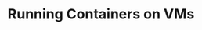---
# Accomplishments widget.
widget: "howto"  # See https://sourcethemes.com/academic/docs/page-builder/
headless: true  # This file represents a page section.
active: true  # Activate this widget? true/false
weight: 4  # Order that this section will appear.
title: "Running Containers on VMs"
subtitle: ""

# Date format
#   Refer to https://sourcethemes.com/academic/docs/customization/#date-format
date_format: "Jan 2006"

# Accomplishments.
#   Add/remove as many `[[item]]` blocks below as you like.
#   `title`, `organization` and `date_start` are the required parameters.
#   Leave other parameters empty if not required.
#   Begin/end multi-line descriptions with 3 quotes `"""`.
item: 
smallItem: 
 - title: "VMWare’s Photon and Containers in VMWare"
   summary: "starwindsoftware.com"
   linkText: ""
   linkUrl: "https://www.starwindsoftware.com/blog/vmwares-photon-and-containers-in-vmware" 
   openNewWindow: 
   image: "https://res.cloudinary.com/agile-seo/image/fetch/w_62,dpr_1.0,d_blank_am8gzx.png/https%3A%2F%2Flogo.clearbit.com%2Fstarwindsoftware.com%3Fsize%3D250" 
 - title: "Deploying Containers on VMs and Managed Instance Groups"
   summary: "cloud.google.com"
   linkText: ""
   linkUrl: "https://cloud.google.com/compute/docs/containers/deploying-containers" 
   openNewWindow: 
   image: "https://res.cloudinary.com/agile-seo/image/fetch/w_62,dpr_1.0,d_blank_am8gzx.png/https%3A%2F%2Flogo.clearbit.com%2Fcloud.google.com%3Fsize%3D250"
 - title: "Windows Server 2016 using VirtualBox for Docker Containers"
   summary: "blog.couchbase.com"
   linkText: ""
   linkUrl: "https://blog.couchbase.com/windows-server-2016-virtualbox-docker/" 
   openNewWindow: 
   image: "https://res.cloudinary.com/agile-seo/image/fetch/w_62,dpr_1.0,d_blank_am8gzx.png/https%3A%2F%2Flogo.clearbit.com%2Fblog.couchbase.com%3Fsize%3D250"
---